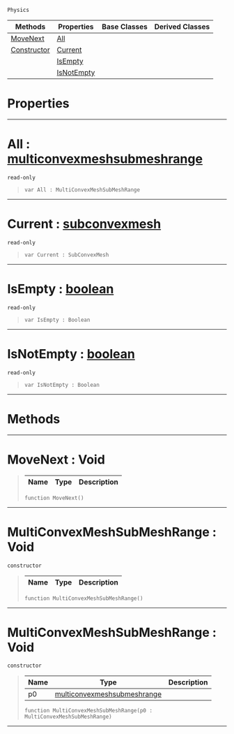  `Physics`

|Methods|Properties|Base Classes|Derived Classes|
|---|---|---|---|
|[MoveNext](multiconvexmeshsubmeshrange.md#movenext-void)|[All](multiconvexmeshsubmeshrange.md#all-zilch-engine-document)| | |
|[Constructor](multiconvexmeshsubmeshrange.md#multiconvexmeshsubmeshra)|[Current](multiconvexmeshsubmeshrange.md#current-zilch-engine-docu)| | |
| |[IsEmpty](multiconvexmeshsubmeshrange.md#isempty-zilch-engine-docu)| | |
| |[IsNotEmpty](multiconvexmeshsubmeshrange.md#isnotempty-zilch-engine-d)| | |


 #  Properties


---  
 #  All : [multiconvexmeshsubmeshrange](multiconvexmeshsubmeshrange.md)

 `read-only`

> 
> ```TS:Nada
> var All : MultiConvexMeshSubMeshRange


---  
 #  Current : [subconvexmesh](subconvexmesh.md)

 `read-only`

> 
> ```TS:Nada
> var Current : SubConvexMesh


---  
 #  IsEmpty : [boolean](../nada_base_types/boolean.md)

 `read-only`

> 
> ```TS:Nada
> var IsEmpty : Boolean


---  
 #  IsNotEmpty : [boolean](../nada_base_types/boolean.md)

 `read-only`

> 
> ```TS:Nada
> var IsNotEmpty : Boolean


---  
 #  Methods


---  
 #  MoveNext : Void

> 
> |Name|Type|Description|
> |---|---|---|
> ```TS:Nada
> function MoveNext()
> ``` 


---  
 #  MultiConvexMeshSubMeshRange : Void

 `constructor`

> 
> |Name|Type|Description|
> |---|---|---|
> ```TS:Nada
> function MultiConvexMeshSubMeshRange()
> ``` 


---  
 #  MultiConvexMeshSubMeshRange : Void

 `constructor`

> 
> |Name|Type|Description|
> |---|---|---|
> |p0|[multiconvexmeshsubmeshrange](multiconvexmeshsubmeshrange.md)| |
> ```TS:Nada
> function MultiConvexMeshSubMeshRange(p0 : MultiConvexMeshSubMeshRange)
> ``` 


---  
 

 